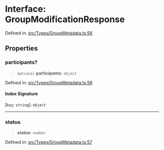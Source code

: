 # Interface: GroupModificationResponse

Defined in: [src/Types/GroupMetadata.ts:56](https://github.com/Fokusdotid/Baileys/blob/4aa08196a497251af5be42856601e02d8a85cce8/src/Types/GroupMetadata.ts#L56)

## Properties

### participants?

> `optional` **participants**: `object`

Defined in: [src/Types/GroupMetadata.ts:58](https://github.com/Fokusdotid/Baileys/blob/4aa08196a497251af5be42856601e02d8a85cce8/src/Types/GroupMetadata.ts#L58)

#### Index Signature

\[`key`: `string`\]: `object`

***

### status

> **status**: `number`

Defined in: [src/Types/GroupMetadata.ts:57](https://github.com/Fokusdotid/Baileys/blob/4aa08196a497251af5be42856601e02d8a85cce8/src/Types/GroupMetadata.ts#L57)
